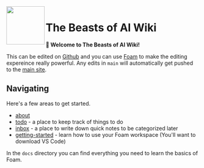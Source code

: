 <img src="attachments/Full-logo.png" width=100 align="left">

# The Beasts of AI Wiki

**👋 Welcome to The Beasts of AI Wiki!**

This can be edited on [Github](https://github.com/digiguru/TheBeastsOfAI-Wiki) and you can use [Foam](https://foambubble.github.io/foam) to make the editing expereince really powerful. Any edits in `main` will automatically get pushed to the [main site](http://www.digiguru.co.uk/TheBeastsOfAI-Wiki/).

## Navigating

Here's a few areas to get started.

- [about](./about/the-beasts.md)
- [todo](./todo.md) - a place to keep track of things to do
- [inbox](./inbox.md) - a place to write down quick notes to be categorized later
- [getting-started](./getting-started.md) - learn how to use your Foam workspace (You'll want to download VS Code)

In the `docs` directory you can find everything you need to learn the basics of Foam.

